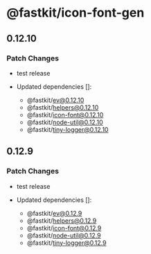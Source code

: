 # @fastkit/icon-font-gen

## 0.12.10

### Patch Changes

- test release

- Updated dependencies []:
  - @fastkit/ev@0.12.10
  - @fastkit/helpers@0.12.10
  - @fastkit/icon-font@0.12.10
  - @fastkit/node-util@0.12.10
  - @fastkit/tiny-logger@0.12.10

## 0.12.9

### Patch Changes

- test release

- Updated dependencies []:
  - @fastkit/ev@0.12.9
  - @fastkit/helpers@0.12.9
  - @fastkit/icon-font@0.12.9
  - @fastkit/node-util@0.12.9
  - @fastkit/tiny-logger@0.12.9
